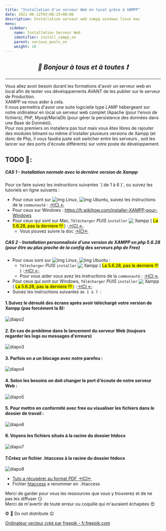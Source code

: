 ```yaml
---
title: "Installation d'un serveur Web en local grâce à XAMPP"
date: 2021-06-12T03:06:25+00:00
description: Installation serveur web xampp windows linux mac
menu:
  sidebar:
    name: Installation Serveur Web
    identifier: install_xampp_en
    parent: various_posts_en
    weight: 10
---
```

*<center>:loudspeaker: Bonjour à tous et à toutes :heavy_exclamation_mark:</center>*
-
---
Vous allez avoir besoin durant les formations d'avoir un serveur web en local afin de tester vos développements AVANT de les publier sur le serveur de Production.  
XAMPP va nous aider à cela.  
Il nous permettra d'avoir une suite logicielle type LAMP hébergeant sur notre ordinateur en local un serveur web complet (Apache (pour l'envoi de fichiers), PhP, Mysql/MariaDb (pour gérer la persistence des données dans une Base de Donnée)).  
Pour nos premiers on installera pas tout mais vous êtes libres de rajouter des modules bitnami ou même d'installer plusieurs versions de Xampp (et donc de Php, il vous faudra juste soit switcher entre les serveurs , soit les lancer sur des ports d'écoute différents) sur votre poste de développement.  

## TODO  :roller_coaster::

<h5> CAS 1 - Installation normale avec la dernière version de Xampp </h5>
Pour ce faire suivez les instructions suivantes `( de 1 à 6 )`, ou suivez les tutoriels en ligne suivants :

- Pour ceux sont sur <img style="vertical-align: bottom;" src="/images/icones/w30/linux_30.png" alt="img"> Linux, <img style="vertical-align: bottom;" src="/images/icones/w30/ubuntu_30.png" alt="img"> Ubuntu, suivez les instructions de la `communauté` : [->ICI <i class="fas fa-external-link-alt"></i><- ](https://doc.ubuntu-fr.org/xampp)  
- Pour ceux sur Windows : https://fr.wikihow.com/installer-XAMPP-pour-Windows  
- Pour ceux qui sont sur <i class="fab fa-apple"></i> Mac, `Télécharger` *PUIS* `installer` <img style="vertical-align: bottom;" src="/images/icones/w30/xampp_30.png" > Xampp ( <mark>La 5.6.28, pas la derniere !!! </mark>) :[->ICI <i class="fas fa-external-link-alt"></i><-](https://sourceforge.net/projects/xampp/files/XAMPP%20Mac%20OS%20X/5.6.28/).
  - Vous pouvez suivre la doc [->ICI<-](https://www.apachefriends.org/faq_osx.html)

<h5> CAS 2 - Installation personnalisée d'une version de XAMPP en php 5.6.28 (pour être au plus proche de la config des serveurs php de Free) </h5>

  - Pour ceux sont sur <img style="vertical-align: bottom;" src="/images/icones/w30/linux_30.png" alt="img"> Linux, <img style="vertical-align: bottom;" src="/images/icones/w30/ubuntu_30.png" alt="img"> Ubuntu : 
    - `Télécharger` *PUIS* `installer` <img style="vertical-align: bottom;" src="/images/icones/w30/xampp_30.png" > Xampp ( <mark>La 5.6.28, pas la derniere !!! </mark>) :[->ICI <i class="fas fa-external-link-alt"></i><-](https://sourceforge.net/projects/xampp/files/XAMPP%20Linux/5.6.28/).
    - Pour vous aider vous avez les instructions de la `communauté` : [->ICI <i class="fas fa-external-link-alt"></i><- ](https://doc.ubuntu-fr.org/xampp)  
  - Pour ceux qui sont sur <i class="fab fa-windows"></i> Windows, `Télécharger` *PUIS* `installer` <img style="vertical-align: bottom;" src="/images/icones/w30/xampp_30.png" > Xampp ( <mark>La 5.6.28, pas la derniere !!! </mark>) :[->ICI <i class="fas fa-external-link-alt"></i><-](https://sourceforge.net/projects/xampp/files/XAMPP%20Windows/5.6.28/).
  - Suivez les instructions suivantes `de 1 à 7 `:  

<h4> 1.Suivez le déroulé des écrans après avoir téléchargé votre version de Xampp (pas forcément la 8): </h4>

![diapo2](Diapositive2.PNG)  
<h4> 2. En cas de problème dans le lancement du serveur Web (toujours regarder les logs ou messages d'erreurs)</h4>  

![diapo3](Diapositive3.PNG)  
<h4> 3. Parfois on a un blocage avec notre parefeu : </h4>  

![diapo4](Diapositive4.PNG)  

<h4> 4. Selon les besoins on doit changer le port d'écoute de notre serveur Web : </h4>  

![diapo5](Diapositive5.PNG)

<h4> 5. Pour mettre en conformité avec free ou visualiser les fichiers dans le dossier de travail : </h4>  

![diapo6](Diapositive6.PNG)

<h4> 6. Voyons les fichiers situés à la racine du dossier htdocs </h4>  

![diapo7](Diapositive7.PNG)

<h4> 7.Créez un fichier .htaccess à la racine du dossier htdocs</h4>  

![diapo8](Diapositive8.PNG)
  - [Tuto a récupérer au format PDF ->ICI<- ](Install_Xampp.pdf)
  - Fichier [htaccess](htaccess) a renommer en `.`htaccess

Merci de garder pour vous les ressources que vous y trouverez et de ne pas les diffuser :smirk:  
Merci de m'avertir de toute erreur ou coquille qui m'auraient échapées :heart_eyes:

 :copyright: :no_entry_sign: Do not distribute    :relieved:

 <a href='https://fr.freepik.com/vecteurs/ordinateur'>Ordinateur vecteur créé par freepik - fr.freepik.com</a>